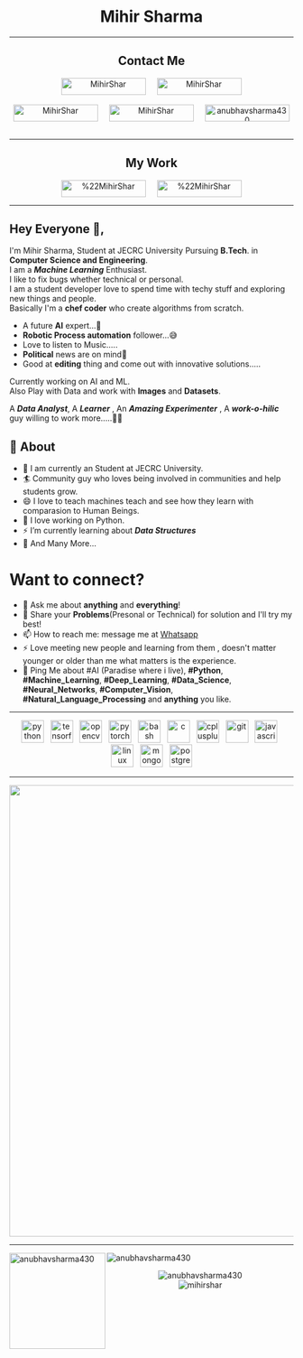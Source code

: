 <h1 align="center">Mihir Sharma</h1>
<hr/>
<h2 align="center">Contact Me</h2>
<p align="center">
  <a href="https://www.linkedin.com/in/mihir-s-6b850b11b/" target="blank" align="center"><img align="center" src="https://img.shields.io/badge/-Mihir_Sharma-blue?style=flat-square&logo=Linkedin&logoColor=white&link=https://www.linkedin.com/in/mihir-s-6b850b11b/" alt="MihirShar" height="30" width="150" /></a>
  &nbsp; &nbsp;
  <a href="mailto:shar.mihir12@gmail.com" target="blank" align="center"><img align="center" src="https://img.shields.io/badge/-Mihir_Sharma-c14438?style=flat-square&logo=Gmail&logoColor=white&link=mailto:Shar.mihir12@gmail.com" alt="MihirShar" height="30" width="150" /></a><br/>
  <br/>
  <a href="https://www.instagram.com/mihir_shar/" target="blank" align="center"><img align="center" src="http://img.shields.io/badge/-_Mihir__Shar_-rgb(255,105,180)?style=flat-square&logo=Instagram&logoColor=white&link=https://www.instagram.com/mihir_shar/" alt="MihirShar" height="30" width="150" /></a>
  &nbsp; &nbsp;
  <a href="https://www.facebook.com/monsterhumour" target="blank" align="center"><img align="center" src="https://img.shields.io/badge/-Mihir_Sharma-blue?style=flat-square&logo=Facebook&logoColor=white&link=https://www.facebook.com/monsterhumour" alt="MihirShar" height="30" width="150" /></a>
  &nbsp; &nbsp;
  <a href="https://wa.me/919680747474" target="blank" align="center"><img align="center" src="https://img.shields.io/badge/-Mihir_Sharma-rgb(77,194,71)?style=flat-square&logo=WhatsApp&logoColor=white&link=https://wa.me/919680747474/" alt="anubhavsharma430" height="30" width="150" /></a>
  <br/>
  <br/>
</p>
<hr/>
<h2 align="center">My Work</h2>
<p align="center">
  <a href="https://www.kaggle.com/mihirshar" target="blank" align="center"><img align="center" src="https://img.shields.io/badge/-Mihir_Sharma-rgb(51,171,255)?style=flat-square&logo=kaggle&logoColor=white&link=https://www.kaggle.com/mihirshar"alt="%22MihirShar" height="30" width="150" /></a>
  &nbsp; &nbsp;
  <a href="https://stackoverflow.com/users/11194817/mihir-sharma" target="blank" align="center"><img align="center" src="https://img.shields.io/badge/-Mihir_Sharma-rgb(239,130,54)?style=flat-square&logo=stackoverflow&logoColor=white&link=https://stackoverflow.com/users/11194817/mihir-sharma" alt="%22MihirShar" height="30" width="150" /></a>
</p>

---
## Hey Everyone 👋,           
I'm Mihir Sharma, Student at JECRC University Pursuing **B.Tech**. in **Computer Science and Engineering**.<br/>
I am a ***Machine Learning*** Enthusiast.<br/>
I like to fix bugs whether technical or personal.<br/>
I am a student developer love to spend time with techy stuff and exploring new things and people.<br/>
Basically I'm a **chef coder** who create algorithms from scratch.<br/>
* A future **AI** expert...💭
* **Robotic Process automation** follower...😅
* Love to listen to Music.....
* **Political** news are on mind🧐
* Good at **editing** thing and come out with innovative solutions.....

Currently working on AI and ML.<br/>
Also Play with Data and work with **Images** and **Datasets**.<br/>

A ***Data Analyst***, A ***Learner*** , An ***Amazing Experimenter*** , A ***work-o-hilic*** guy willing to work more.....🤔😉

## 🧐 About
- 🔭 I am currently an Student at JECRC University.
- 🏄‍ Community guy who loves being involved in communities and help students grow.
- 😄 I love to teach machines teach and see how they learn with comparasion to Human Beings.
- 🌱 I love working on Python.
- ⚡ I’m currently learning about ***Data Structures***
- 👯 And Many More...

# Want to connect?
- 💬 Ask me about **anything** and **everything**!
- 💬 Share your **Problems**(Presonal or Technical) for solution and I'll try my best!
- 📫 How to reach me: message me at [Whatsapp](https://wa.me/919680747474)
- ⚡ Love meeting new people and learning from them , doesn't matter younger or older than me what matters is the experience.
- 💬 Ping Me about #AI (Paradise where i live), **#Python**, **#Machine_Learning**, **#Deep_Learning**, **#Data_Science**, **#Neural_Networks**, **#Computer_Vision**, **#Natural_Language_Processing** and **anything** you like.
---

<p align="center">
  <img src="https://devicons.github.io/devicon/devicon.git/icons/python/python-original.svg" alt="python" width="40" height="40"/>
  &nbsp;
  <img src="https://www.vectorlogo.zone/logos/tensorflow/tensorflow-icon.svg" alt="tensorflow" width="40" height="40"/>
  &nbsp;
  <img src="https://www.vectorlogo.zone/logos/opencv/opencv-icon.svg" alt="opencv" width="40" height="40"/>
  &nbsp;
  <img src="https://www.vectorlogo.zone/logos/pytorch/pytorch-icon.svg" alt="pytorch" width="40" height="40"/>
  &nbsp;
  <img src="https://www.vectorlogo.zone/logos/gnu_bash/gnu_bash-icon.svg" alt="bash" width="40" height="40"/>
  &nbsp; 
  <img src="https://devicons.github.io/devicon/devicon.git/icons/c/c-original.svg" alt="c" width="40" height="40"/>
  &nbsp;
  <img src="https://devicons.github.io/devicon/devicon.git/icons/cplusplus/cplusplus-original.svg" alt="cplusplus" width="40" height="40"/>
  &nbsp;
  <img src="https://www.vectorlogo.zone/logos/git-scm/git-scm-icon.svg" alt="git" width="40" height="40"/>
  &nbsp;
  <img src="https://devicons.github.io/devicon/devicon.git/icons/javascript/javascript-original.svg" alt="javascript" width="40" height="40"/>
  &nbsp;
  <img src="https://devicons.github.io/devicon/devicon.git/icons/linux/linux-original.svg" alt="linux" width="40" height="40"/>
  &nbsp; 
  <img src="https://devicons.github.io/devicon/devicon.git/icons/mongodb/mongodb-original-wordmark.svg" alt="mongodb" width="40" height="40"/>
  &nbsp;
  <img src="https://devicons.github.io/devicon/devicon.git/icons/postgresql/postgresql-original-wordmark.svg" alt="postgresql" width="40" height="40"/>
</p>
<hr/>
<p align="center">
  <a href="https://github.com/ryo-ma/github-profile-trophy">
    <img align="center" width=800 src="https://github-profile-trophy.vercel.app/?username=mihirshar&column=7"/>
  </a>
</p>
<hr/>
<p>
  <img height="170" align="left" src="https://github-readme-stats.vercel.app/api?username=anubhavsharma430&show_icons=true" alt="anubhavsharma430">
  <img src="https://github-readme-stats.vercel.app/api/top-langs/?username=anubhavsharma430&layout=compact&hide=html" alt="anubhavsharma430" />
</p>
<p align="center"> 
  <img src="https://komarev.com/ghpvc/?username=mihirshar" alt="anubhavsharma430" />
  <br/>
  <img src="https://profile-counter.glitch.me/mihirshar/count.svg" alt="mihirshar" />
</p>
